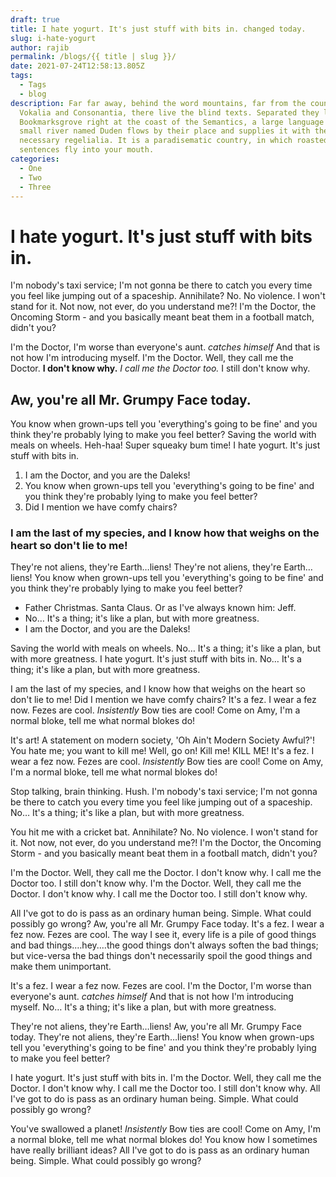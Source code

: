 ```yaml
---
draft: true
title: I hate yogurt. It's just stuff with bits in. changed today.
slug: i-hate-yogurt
author: rajib
permalink: /blogs/{{ title | slug }}/
date: 2021-07-24T12:58:13.805Z
tags:
  - Tags
  - blog
description: Far far away, behind the word mountains, far from the countries
  Vokalia and Consonantia, there live the blind texts. Separated they live in
  Bookmarksgrove right at the coast of the Semantics, a large language ocean. A
  small river named Duden flows by their place and supplies it with the
  necessary regelialia. It is a paradisematic country, in which roasted parts of
  sentences fly into your mouth.
categories:
  - One
  - Two
  - Three
---
```

# I hate yogurt. It's just stuff with bits in.

I'm nobody's taxi service; I'm not gonna be there to catch you every time you feel like jumping out of a spaceship. Annihilate? No. No violence. I won't stand for it. Not now, not ever, do you understand me?! I'm the Doctor, the Oncoming Storm - and you basically meant beat them in a football match, didn't you?

I'm the Doctor, I'm worse than everyone's aunt. *catches himself* And that is not how I'm introducing myself. I'm the Doctor. Well, they call me the Doctor. __I don't know why.__ *I call me the Doctor too.* I still don't know why.

## Aw, you're all Mr. Grumpy Face today.

You know when grown-ups tell you 'everything's going to be fine' and you think they're probably lying to make you feel better? Saving the world with meals on wheels. Heh-haa! Super squeaky bum time! I hate yogurt. It's just stuff with bits in.

1. I am the Doctor, and you are the Daleks!
2. You know when grown-ups tell you 'everything's going to be fine' and you think they're probably lying to make you feel better?
3. Did I mention we have comfy chairs?

### I am the last of my species, and I know how that weighs on the heart so don't lie to me!

They're not aliens, they're Earth…liens! They're not aliens, they're Earth…liens! You know when grown-ups tell you 'everything's going to be fine' and you think they're probably lying to make you feel better?

* Father Christmas. Santa Claus. Or as I've always known him: Jeff.
* No… It's a thing; it's like a plan, but with more greatness.
* I am the Doctor, and you are the Daleks!

Saving the world with meals on wheels. No… It's a thing; it's like a plan, but with more greatness. I hate yogurt. It's just stuff with bits in. No… It's a thing; it's like a plan, but with more greatness.

I am the last of my species, and I know how that weighs on the heart so don't lie to me! Did I mention we have comfy chairs? It's a fez. I wear a fez now. Fezes are cool. *Insistently* Bow ties are cool! Come on Amy, I'm a normal bloke, tell me what normal blokes do!

It's art! A statement on modern society, 'Oh Ain't Modern Society Awful?'! You hate me; you want to kill me! Well, go on! Kill me! KILL ME! It's a fez. I wear a fez now. Fezes are cool. *Insistently* Bow ties are cool! Come on Amy, I'm a normal bloke, tell me what normal blokes do!

Stop talking, brain thinking. Hush. I'm nobody's taxi service; I'm not gonna be there to catch you every time you feel like jumping out of a spaceship. No… It's a thing; it's like a plan, but with more greatness.

You hit me with a cricket bat. Annihilate? No. No violence. I won't stand for it. Not now, not ever, do you understand me?! I'm the Doctor, the Oncoming Storm - and you basically meant beat them in a football match, didn't you?

I'm the Doctor. Well, they call me the Doctor. I don't know why. I call me the Doctor too. I still don't know why. I'm the Doctor. Well, they call me the Doctor. I don't know why. I call me the Doctor too. I still don't know why.

All I've got to do is pass as an ordinary human being. Simple. What could possibly go wrong? Aw, you're all Mr. Grumpy Face today. It's a fez. I wear a fez now. Fezes are cool. The way I see it, every life is a pile of good things and bad things.…hey.…the good things don't always soften the bad things; but vice-versa the bad things don't necessarily spoil the good things and make them unimportant.

It's a fez. I wear a fez now. Fezes are cool. I'm the Doctor, I'm worse than everyone's aunt. *catches himself* And that is not how I'm introducing myself. No… It's a thing; it's like a plan, but with more greatness.

They're not aliens, they're Earth…liens! Aw, you're all Mr. Grumpy Face today. They're not aliens, they're Earth…liens! You know when grown-ups tell you 'everything's going to be fine' and you think they're probably lying to make you feel better?

I hate yogurt. It's just stuff with bits in. I'm the Doctor. Well, they call me the Doctor. I don't know why. I call me the Doctor too. I still don't know why. All I've got to do is pass as an ordinary human being. Simple. What could possibly go wrong?

You've swallowed a planet! *Insistently* Bow ties are cool! Come on Amy, I'm a normal bloke, tell me what normal blokes do! You know how I sometimes have really brilliant ideas? All I've got to do is pass as an ordinary human being. Simple. What could possibly go wrong?
